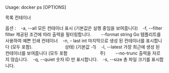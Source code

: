 
Usage:	docker ps [OPTIONS]

목록 컨테이너

옵션 :
   -a, --all 모든 컨테이너 표시 (기본값은 실행 중임을 보여줍니다)
   -f, --filter filter 제공된 조건에 따라 출력을 필터링합니다.
       --format string Go 템플리트를 사용하여 예쁜 인쇄 컨테이너
   -n, - last int 마지막으로 생성 된 컨테이너를 표시합니다 (모두 포함).
                         상태) (기본값 -1)
   -l, --latest 가장 최근에 생성 된 컨테이너를 보여줍니다 (모두 포함
                         주)
       --no-trunc 출력을 자르지 않습니다.
   -q, --quiet 숫자 ID 만 표시합니다.
   -s, --size 총 파일 크기를 표시합니다.